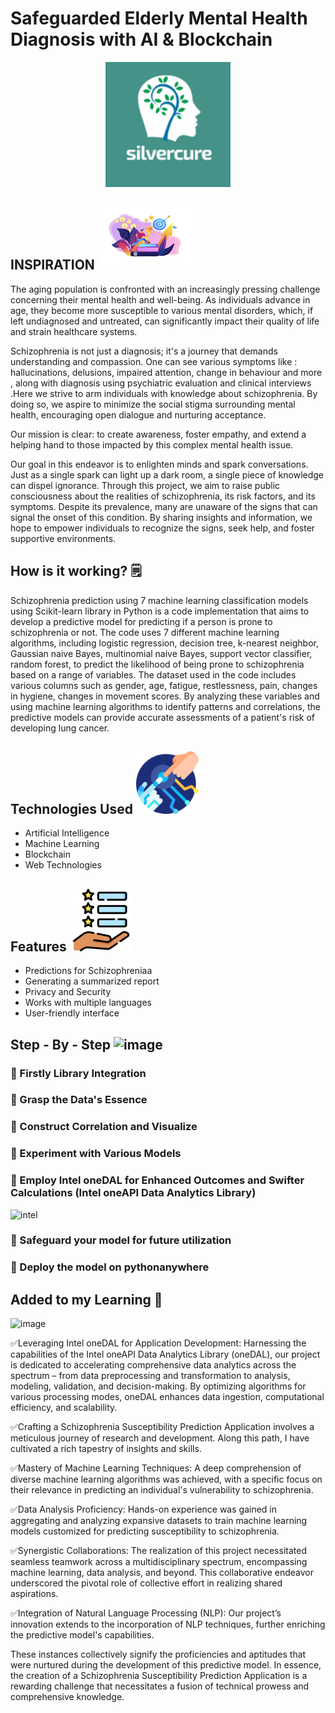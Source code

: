 # Safeguarded Elderly Mental Health Diagnosis with AI & Blockchain
<p align="center">
  <img width="200" height="200" src="AllModels/imgs/logo.png"><br>
 </p>

## INSPIRATION   <img width="150" height="100" src="AllModels/imgs/motivation.png"><br>
The aging population is confronted with an increasingly pressing challenge concerning their mental health and well-being. As individuals advance in age, they become more susceptible to various mental disorders, which, if left undiagnosed and untreated, can significantly impact their quality of life and strain healthcare systems. 

Schizophrenia is not just a diagnosis; it's a journey that demands understanding and compassion. One can see various symptoms like : hallucinations, delusions, impaired attention, change in behaviour and more , along with diagnosis using psychiatric evaluation and clinical interviews .Here we strive to arm individuals with knowledge about schizophrenia. By doing so, we aspire to minimize the social stigma surrounding mental health, encouraging open dialogue and nurturing acceptance.

Our mission is clear: to create awareness, foster empathy, and extend a helping hand to those impacted by this complex mental health issue.

Our goal in this endeavor is to enlighten minds and spark conversations. Just as a single spark can light up a dark room, a single piece of knowledge can dispel ignorance. Through this project, we aim to raise public consciousness about the realities of schizophrenia, its risk factors, and its symptoms. Despite its prevalence, many are unaware of the signs that can signal the onset of this condition. By sharing insights and information, we hope to empower individuals to recognize the signs, seek help, and foster supportive environments.

## How is it working? 🗒️

Schizophrenia prediction using 7 machine learning classification models using Scikit-learn library in Python is a code implementation that aims to develop a predictive model for predicting if a person is prone to schizophrenia or not. The code uses 7 different machine learning algorithms, including logistic regression, decision tree, k-nearest neighbor, Gaussian naive Bayes, multinomial naive Bayes, support vector classifier, random forest, to predict the likelihood of being prone to schizophrenia  based on a range of variables. The dataset used in the code includes various columns such as gender, age, fatigue, restlessness, pain, changes in hygiene, changes in movement scores. By analyzing these variables and using machine learning algorithms to identify patterns and correlations, the predictive models can provide accurate assessments of a patient's risk of developing lung cancer.

## Technologies Used  <img width="100" height="100" src="AllModels/imgs/tech.png"><br>

- Artificial Intelligence
- Machine Learning
- Blockchain
- Web Technologies



## Features <img width="100" height="100" src="AllModels/imgs/features.png"><br>

- Predictions for Schizophreniaa 
- Generating a summarized report
- Privacy and Security
- Works with multiple languages
- User-friendly interface

## Step - By - Step ![image](https://user-images.githubusercontent.com/72274851/218502434-f6e66043-0db0-4f85-b7f4-f33b2d33df1f.png)

### 🌟 Firstly Library Integration
### 🌟 Grasp the Data's Essence
### 🌟 Construct Correlation and Visualize
### 🌟 Experiment with Various Models
### 🌟 Employ Intel oneDAL for Enhanced Outcomes and Swifter Calculations (Intel oneAPI Data Analytics Library)
![intel](https://user-images.githubusercontent.com/72274851/218504609-585bcebe-5101-4477-bdd2-3a1ba13a64a8.png)

### 🌟 Safeguard your model for future utilization
### 🌟 Deploy the model on pythonanywhere

## Added to my Learning 📝


![image](https://user-images.githubusercontent.com/72274851/220130227-3c48e87b-3e68-4f1c-b0e4-8e3ad9a4805a.png)

✅Leveraging Intel oneDAL for Application Development: Harnessing the capabilities of the Intel oneAPI Data Analytics Library (oneDAL), our project is dedicated to accelerating comprehensive data analytics across the spectrum – from data preprocessing and transformation to analysis, modeling, validation, and decision-making. By optimizing algorithms for various processing modes, oneDAL enhances data ingestion, computational efficiency, and scalability.

✅Crafting a Schizophrenia Susceptibility Prediction Application involves a meticulous journey of research and development. Along this path, I have cultivated a rich tapestry of insights and skills.

✅Mastery of Machine Learning Techniques: A deep comprehension of diverse machine learning algorithms was achieved, with a specific focus on their relevance in predicting an individual's vulnerability to schizophrenia.

✅Data Analysis Proficiency: Hands-on experience was gained in aggregating and analyzing expansive datasets to train machine learning models customized for predicting susceptibility to schizophrenia.

✅Synergistic Collaborations: The realization of this project necessitated seamless teamwork across a multidisciplinary spectrum, encompassing machine learning, data analysis, and beyond. This collaborative endeavor underscored the pivotal role of collective effort in realizing shared aspirations.

✅Integration of Natural Language Processing (NLP): Our project’s innovation extends to the incorporation of NLP techniques, further enriching the predictive model's capabilities.

These instances collectively signify the proficiencies and aptitudes that were nurtured during the development of this predictive model. In essence, the creation of a Schizophrenia Susceptibility Prediction Application is a rewarding challenge that necessitates a fusion of technical prowess and comprehensive knowledge.
